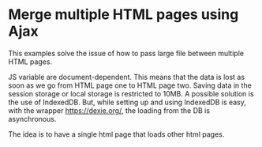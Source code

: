 # Merge multiple HTML pages using Ajax

This examples solve the issue of how to pass large file between multiple HTML pages. 

JS variable are document-dependent. This means that the data is lost as soon as we go from HTML page one to HTML page two. Saving data in the session storage or local storage is restricted to 10MB. A possible solution is the use of IndexedDB. But, while setting up and using IndexedDB is easy, with the wrapper https://dexie.org/, the loading from the DB is asynchronous.

The idea is to have a single html page that loads other html pages. 